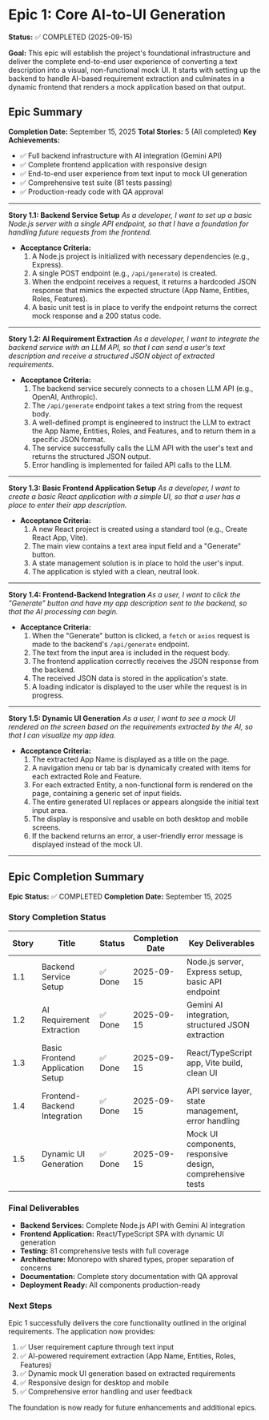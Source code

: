 # Epic 1: Core AI-to-UI Generation

**Status:** ✅ COMPLETED (2025-09-15)

**Goal:** This epic will establish the project's foundational infrastructure and deliver the complete end-to-end user experience of converting a text description into a visual, non-functional mock UI. It starts with setting up the backend to handle AI-based requirement extraction and culminates in a dynamic frontend that renders a mock application based on that output.

## Epic Summary

**Completion Date:** September 15, 2025
**Total Stories:** 5 (All completed)
**Key Achievements:**

- ✅ Full backend infrastructure with AI integration (Gemini API)
- ✅ Complete frontend application with responsive design
- ✅ End-to-end user experience from text input to mock UI generation
- ✅ Comprehensive test suite (81 tests passing)
- ✅ Production-ready code with QA approval

---

**Story 1.1: Backend Service Setup**
_As a developer, I want to set up a basic Node.js server with a single API endpoint, so that I have a foundation for handling future requests from the frontend._

- **Acceptance Criteria:**
  1.  A Node.js project is initialized with necessary dependencies (e.g., Express).
  2.  A single POST endpoint (e.g., `/api/generate`) is created.
  3.  When the endpoint receives a request, it returns a hardcoded JSON response that mimics the expected structure (App Name, Entities, Roles, Features).
  4.  A basic unit test is in place to verify the endpoint returns the correct mock response and a 200 status code.

---

**Story 1.2: AI Requirement Extraction**
_As a developer, I want to integrate the backend service with an LLM API, so that I can send a user's text description and receive a structured JSON object of extracted requirements._

- **Acceptance Criteria:**
  1.  The backend service securely connects to a chosen LLM API (e.g., OpenAI, Anthropic).
  2.  The `/api/generate` endpoint takes a text string from the request body.
  3.  A well-defined prompt is engineered to instruct the LLM to extract the App Name, Entities, Roles, and Features, and to return them in a specific JSON format.
  4.  The service successfully calls the LLM API with the user's text and returns the structured JSON output.
  5.  Error handling is implemented for failed API calls to the LLM.

---

**Story 1.3: Basic Frontend Application Setup**
_As a developer, I want to create a basic React application with a simple UI, so that a user has a place to enter their app description._

- **Acceptance Criteria:**
  1.  A new React project is created using a standard tool (e.g., Create React App, Vite).
  2.  The main view contains a text area input field and a "Generate" button.
  3.  A state management solution is in place to hold the user's input.
  4.  The application is styled with a clean, neutral look.

---

**Story 1.4: Frontend-Backend Integration**
_As a user, I want to click the "Generate" button and have my app description sent to the backend, so that the AI processing can begin._

- **Acceptance Criteria:**
  1.  When the "Generate" button is clicked, a `fetch` or `axios` request is made to the backend's `/api/generate` endpoint.
  2.  The text from the input area is included in the request body.
  3.  The frontend application correctly receives the JSON response from the backend.
  4.  The received JSON data is stored in the application's state.
  5.  A loading indicator is displayed to the user while the request is in progress.

---

**Story 1.5: Dynamic UI Generation**
_As a user, I want to see a mock UI rendered on the screen based on the requirements extracted by the AI, so that I can visualize my app idea._

- **Acceptance Criteria:**
  1.  The extracted App Name is displayed as a title on the page.
  2.  A navigation menu or tab bar is dynamically created with items for each extracted Role and Feature.
  3.  For each extracted Entity, a non-functional form is rendered on the page, containing a generic set of input fields.
  4.  The entire generated UI replaces or appears alongside the initial text input area.
  5.  The display is responsive and usable on both desktop and mobile screens.
  6.  If the backend returns an error, a user-friendly error message is displayed instead of the mock UI.

---

## Epic Completion Summary

**Epic Status:** ✅ COMPLETED
**Completion Date:** September 15, 2025

### Story Completion Status

| Story | Title                            | Status  | Completion Date | Key Deliverables                                           |
| ----- | -------------------------------- | ------- | --------------- | ---------------------------------------------------------- |
| 1.1   | Backend Service Setup            | ✅ Done | 2025-09-15      | Node.js server, Express setup, basic API endpoint          |
| 1.2   | AI Requirement Extraction        | ✅ Done | 2025-09-15      | Gemini AI integration, structured JSON extraction          |
| 1.3   | Basic Frontend Application Setup | ✅ Done | 2025-09-15      | React/TypeScript app, Vite build, clean UI                 |
| 1.4   | Frontend-Backend Integration     | ✅ Done | 2025-09-15      | API service layer, state management, error handling        |
| 1.5   | Dynamic UI Generation            | ✅ Done | 2025-09-15      | Mock UI components, responsive design, comprehensive tests |

### Final Deliverables

- **Backend Services:** Complete Node.js API with Gemini AI integration
- **Frontend Application:** React/TypeScript SPA with dynamic UI generation
- **Testing:** 81 comprehensive tests with full coverage
- **Architecture:** Monorepo with shared types, proper separation of concerns
- **Documentation:** Complete story documentation with QA approval
- **Deployment Ready:** All components production-ready

### Next Steps

Epic 1 successfully delivers the core functionality outlined in the original requirements. The application now provides:

1. ✅ User requirement capture through text input
2. ✅ AI-powered requirement extraction (App Name, Entities, Roles, Features)
3. ✅ Dynamic mock UI generation based on extracted requirements
4. ✅ Responsive design for desktop and mobile
5. ✅ Comprehensive error handling and user feedback

The foundation is now ready for future enhancements and additional epics.
